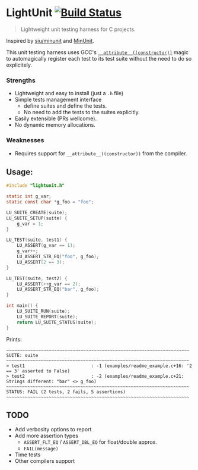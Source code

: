 # LightUnit [![Build Status](https://travis-ci.org/avivg/lightunit.svg?branch=master)](https://travis-ci.org/avivg/lightunit)
> Lightweight unit testing harness for C projects.

Inspired by [siu/minunit](https://github.com/siu/minunit) and [MinUnit](http://www.jera.com/techinfo/jtns/jtn002.html).

This unit testing harness uses GCC's [`__attribute__((constructor))`](https://gcc.gnu.org/onlinedocs/gcc-4.7.0/gcc/Function-Attributes.html)
magic to automagically register each test to its test suite without the need to do so explicitely.

### Strengths
- Lightweight and easy to install (just a `.h` file)
- Simple tests management interface
  - define suites and define the tests.
  - No need to add the tests to the suites explicitly.
- Easily extensible (PRs wellcome).
- No dynamic memory allocations.

### Weaknesses
- Requires support for `__attribute__((constructor))` from the compiler.

## Usage:

```c
#include "lightunit.h"

static int g_var;
static const char *g_foo = "foo";

LU_SUITE_CREATE(suite);
LU_SUITE_SETUP(suite) {
    g_var = 1;
}

LU_TEST(suite, test1) {
    LU_ASSERT(g_var == 1);
    g_var++;
    LU_ASSERT_STR_EQ("foo", g_foo);
    LU_ASSERT(2 == 3);
}

LU_TEST(suite, test2) {
    LU_ASSERT(++g_var == 2);
    LU_ASSERT_STR_EQ("bar", g_foo);
}

int main() {
    LU_SUITE_RUN(suite);
    LU_SUITE_REPORT(suite);
    return LU_SUITE_STATUS(suite);
}
```
Prints:

    ~~~~~~~~~~~~~~~~~~~~~~~~~~~~~~~~~~~~~~~~~~~~~~~~~~~~~~~~~~~~~~~~~~~~~
    SUITE: suite
    ~~~~~~~~~~~~~~~~~~~~~~~~~~~~~~~~~~~~~~~~~~~~~~~~~~~~~~~~~~~~~~~~~~~~~
    > test1                         : -1 (examples/readme_example.c+16: '2 == 3' asserted to False)
    > test2                         : -2 (examples/readme_example.c+21: Strings different: "bar" <> g_foo)
    ~~~~~~~~~~~~~~~~~~~~~~~~~~~~~~~~~~~~~~~~~~~~~~~~~~~~~~~~~~~~~~~~~~~~~
    STATUS: FAIL (2 tests, 2 fails, 5 assertions)
    ~~~~~~~~~~~~~~~~~~~~~~~~~~~~~~~~~~~~~~~~~~~~~~~~~~~~~~~~~~~~~~~~~~~~~

## TODO
* Add verbosity options to report
* Add more assertion types
  * `ASSERT_FLT_EQ` / `ASSERT_DBL_EQ` for float/double approx.
  * `FAIL(message)`
* Time tests
* Other compilers support
